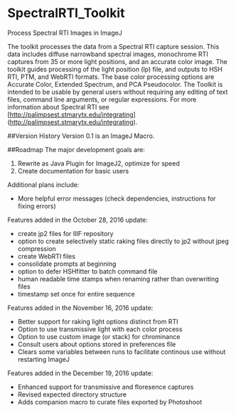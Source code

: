 # SpectralRTI_Toolkit
Process Spectral RTI Images in ImageJ

The toolkit processes the data from a Spectral RTI capture session. This data includes diffuse narrowband spectral images, monochrome RTI captures from 35 or more light positions, and an accurate color image. The toolkit guides processing of the light position (lp) file, and outputs to HSH RTI, PTM, and WebRTI formats. The base color processing options are Accurate Color, Extended Spectrum, and PCA Pseudocolor. The Toolkit is intended to be usable by general users without requiring any editing of text files, command line arguments, or regular expressions. For more information about Spectral RTI see [http://palimpsest.stmarytx.edu/integrating] (http://palimpsest.stmarytx.edu/integrating). 

##Version History 
Version 0.1 is an ImageJ Macro.  

##Roadmap
The major development goals are: 

1. Rewrite as Java Plugin for ImageJ2, optimize for speed
2. Create documentation for basic users 

Additional plans include: 
* More helpful error messages (check dependencies, instructions for fixing errors)

Features added in the October 28, 2016 update:

* create jp2 files for IIIF repository
* option to create selectively static raking files directly to jp2 without jpeg compression 
* create WebRTI files
* consolidate prompts at beginning
* option to defer HSHfitter to batch command file
* human readable time stamps when renaming rather than overwriting files
* timestamp set once for entire sequence

Features added in the November 16, 2016 update:

* Better support for raking light options distinct from RTI
* Option to use transmissive light with each color process
* Option to use custom image (or stack) for chrominance
* Consult users about options stored in preferences file 
* Clears some variables between runs to facilitate continous use without restarting ImageJ

Features added in the December 19, 2016 update: 

* Enhanced support for transmissive and floresence captures
* Revised expected directory structure
* Adds companion macro to curate files exported by Photoshoot
